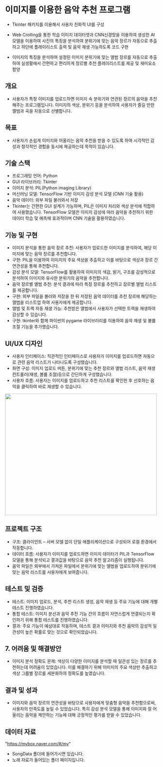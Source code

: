 # 이미지를 이용한 음악 추천 프로그램 
- Tkinter 패키지를 이용해서 사용자 친화적 UI를 구성
- Web Crolling을 통한 학습 이미지 데이터셋과 CNN신경망을 이용하여 생성한 AI 모델을 이용하여 사진의 특징을 분석하여 분위기에 맞는 음악 장르가 자동으로 추출하고 하단에 플레이리스트 출력 및 음악 재생 가능하도록 코드 구현

- 이미지의 특징을 분석하여 설정된 이미지 분위기에 맞는 앨범 장르를 자동으로 추출하여 실생활에서 간편하고 편리하게 장르별 추천 플레이리스트를 제공 및 재미요소 함양

## 개요
- 사용자가 특정 이미지를 업로드하면 이미지 속 분위기와 연관된 장르의 음악을 추천해주는 프로그램입니다. 이미지의 색상, 분위기 등을 분석하여 사용자가 즐길 만한 앨범과 곡을 자동으로 선별합니다.

## 목표
- 사용자가 손쉽게 이미지와 어울리는 음악 추천을 받을 수 있도록 하여 시각적인 감성과 청각적인 경험을 동시에 제공하는데 목적이 있습니다.

## 기술 스택
- 프로그래밍 언어: Python
- GUI 라이브러리: Tkinter
- 이미지 분석: PIL(Python imaging Library)
- 머신러닝 모델: TensorFlow 기반 이미지 감성 분석 모델 (CNN 기술 활용)
- 음악 데이터: 외부 파일 불러와서 저장
- Tkinter는 간편한 GUI 설계가 가능하며, PIL은 이미지 처리와 색상 분석에 적합하여 사용했습니다. TensorFlow 모델은 이미지 감성에 따라 음악을 추천하기 위한 데이터 학습 및 예측에 효과적이며 CNN 기술을 활용하였습니다.

## 기능 및 구현
- 이미지 분석을 통한 음악 장르 추천: 사용자가 업로드한 이미지를 분석하여, 해당 이미지에 맞는 음악 장르를 추천합니다.
- 구현: PIL을 이용하여 이미지의 주요 색상을 추출하고 이를 바탕으로 색상과 장르 간 연관성을 통해 추천합니다.
- 감성 분석 모델: TensorFlow를 활용하여 이미지의 색감, 밝기, 구조를 감성적으로 분석하여 이미지와 유사한 분위기의 음악을 추천합니다.
- 음악 장르별 앨범 추천: 분석 결과에 따라 특정 장르를 추천하고 장르별 앨범 리스트를 제공합니다.
- 구현: 외부 파일을 불러와 저장을 한 뒤 저장된 음악 데이터를 추천 장르에 해당하는 앨범을 리스트업 하여 사용자에게 제공합니다.
- 앨범 및 트랙 자동 재생 가능: 추천받은 앨범에서 사용자가 선택한 트랙을 재생하여 감상할 수 있습니다.
- 구현: tkinter와 함께 파이썬의 pygame 라이브러리를 이용하여 음악 재생 및 볼륨 조절 기능을 추가했습니다.

## UI/UX 디자인
- 사용자 인터페이스: 직관적인 인터페이스로 사용자가 이미지를 업로드하면 자동으로 관련 음악 리스트가 나타나도록 구성했습니다.
- 화면 구성: 이미지 업로드 버튼, 분위기에 맞는 추천 장르와 앨범 리스트, 음악 재생 컨트롤러(재생, 볼륨 조절)등으로 간단하게 구성했습니다.
- 사용자 흐름: 사용자는 이미지를 업로드하고 추천 리스트를 확인한 후 선호하는 음악을 클릭하여 바로 재생할 수 있습니다.

<img src = "https://github.com/user-attachments/assets/9e89ede2-4476-4a75-a432-0f893093c8f3" width="500px" height="400px">

## 프로젝트 구조
- 구조: 클라이언트 – 서버 모델 없이 단일 애플리케이션으로 구성되어 로컬 환경에서 작동합니다.
- 데이터 흐름: 사용자가 이미지를 업로드하면 이미지 데이터가 PIL과 TensorFlow 모델을 통해 분석되고 결과값을 바탕으로 음악 추천 알고리즘이 실행됩니다.
- 음악 파일은 외부에서 가져온 파일에서 분위기에 맞는 앨범을 업로드하여 분위기에 맞는 음악 리스트를 사용자에게 보여줍니다.


## 테스트 및 검증
- 테스트: 이미지 업로드, 분석, 추천 리스트 생성, 음악 재생 등 주요 기능에 대해 개별 테스트 진행하였습니다.
- 통합 테스트: 이미지 분선과 음악 추천 기능 간의 흐름이 자연스럽게 연결되는지 확인하기 위해 통합 테스트를 진행하였습니다.
- 결과: 주요 기능이 예상대로 작동하며, 테스트 결과 이미지와 추천 음악의 감성적 일관성이 높은 확률로 맞는 것으로 확인되었습니다.

## 7. 어려움 및 해결방안
- 이미지 분석 정확도 문제: 색상이 다양한 이미지를 분석할 때 일관성 있는 장르를 추천하는데 어려움이 있었습니다. 이를 해결하기 위해 이미지의 주요 색상만 추출하고 색상 그룹별 장르를 세분화하여 정확도를 높였습니다.


## 결과 및 성과
- 이미지와 음악 장르의 연관성을 바탕으로 사용자에게 맞춤형 음악을 추천함으로써, 사용자의 만족도를 높일 수 있었습니다. 특히 감성 분석 모델을 통해 이미지와 잘 어울리는 음악을 제안하는 기능에 대해 긍정적인 평가를 받을 수 있었습니다.

## 데이터 자료
"https://mybox.naver.com/#/my"
- SongData 폴더에 들어가시면 있습니다.
- 노래 자료가 들어있는 폴더 페이지입니다. 
